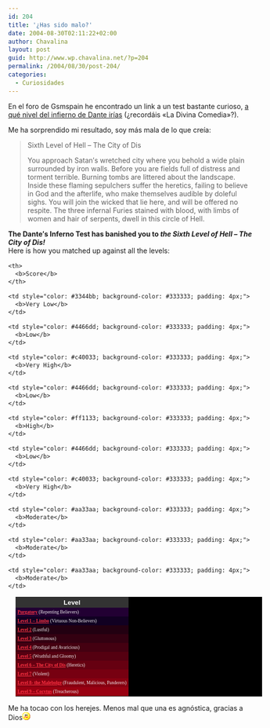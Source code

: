 ```yaml
---
id: 204
title: '¿Has sido malo?'
date: 2004-08-30T02:11:22+02:00
author: Chavalina
layout: post
guid: http://www.wp.chavalina.net/?p=204
permalink: /2004/08/30/post-204/
categories:
  - Curiosidades
---
```

En el foro de Gsmspain he encontrado un link a un test bastante curioso, <a href="http://www.4degreez.com/misc/dante-inferno-test.mv" target="_blank">a qué nivel del infierno de Dante irías</a> (¿recordáis «La Divina Comedia»?). 

Me ha sorprendido mi resultado, soy más mala de lo que creía:

> Sixth Level of Hell &#8211; The City of Dis
> 
> You approach Satan&prime;s wretched city where you behold a wide plain surrounded by iron walls. Before you are fields full of distress and torment terrible. Burning tombs are littered about the landscape. Inside these flaming sepulchers suffer the heretics, failing to believe in God and the afterlife, who make themselves audible by doleful sighs. You will join the wicked that lie here, and will be offered no respite. The three infernal Furies stained with blood, with limbs of women and hair of serpents, dwell in this circle of Hell.

**The Dante&prime;s Inferno Test has banished you to _the Sixth Level of Hell &#8211; The City of Dis!_**  
Here is how you matched up against all the levels:

<table align="center" cellspacing="1" style="margin: 15px; background-color: #000000; border: none; font: 7pt  verdana, &prime;sans serif&prime;;">
  <tr style="font: bold 10pt arial, verdana, &prime;sans serif&prime;; text-align: center; color: #ffffff; background-color: #333333;">
    <th>
      <b>Level</b>
    </th>
    
    <th>
      <b>Score</b>
    </th>
  </tr>
  
  <tr style="background-color: #220033; color: #eeeeee;">
    <td style="padding: 4px;">
      <b><a href="http://www.4degreez.com/misc/dante-inferno-information.html#0" style="color: #ff3344; text-decoration: underline;">Purgatory</a></b> (Repenting Believers)
    </td>
    
    <td style="color: #3344bb; background-color: #333333; padding: 4px;">
      <b>Very Low</b>
    </td>
  </tr>
  
  <tr style="background-color: #110022; color: #eeeeee;">
    <td style="padding: 4px;">
      <b><a href="http://www.4degreez.com/misc/dante-inferno-information.html#1" style="color: #ff3344; text-decoration: underline;">Level 1 &#8211; Limbo</a></b> (Virtuous Non-Believers)
    </td>
    
    <td style="color: #4466dd; background-color: #333333; padding: 4px;">
      <b>Low</b>
    </td>
  </tr>
  
  <tr style="background-color: #220011; color: #eeeeee;">
    <td style="padding: 4px;">
      <b><a href="http://www.4degreez.com/misc/dante-inferno-information.html#2" style="color: #ff3344; text-decoration: underline;">Level 2</a></b> (Lustful)
    </td>
    
    <td style="color: #c40033; background-color: #333333; padding: 4px;">
      <b>Very High</b>
    </td>
  </tr>
  
  <tr style="background-color: #330011; color: #eeeeee;">
    <td style="padding: 4px;">
      <b><a href="http://www.4degreez.com/misc/dante-inferno-information.html#3" style="color: #ff3344; text-decoration: underline;">Level 3</a></b> (Gluttonous)
    </td>
    
    <td style="color: #4466dd; background-color: #333333; padding: 4px;">
      <b>Low</b>
    </td>
  </tr>
  
  <tr style="background-color: #440011; color: #eeeeee;">
    <td style="padding: 4px;">
      <b><a href="http://www.4degreez.com/misc/dante-inferno-information.html#4" style="color: #ff3344; text-decoration: underline;">Level 4</a></b> (Prodigal and Avaricious)
    </td>
    
    <td style="color: #ff1133; background-color: #333333; padding: 4px;">
      <b>High</b>
    </td>
  </tr>
  
  <tr style="background-color: #550011; color: #eeeeee;">
    <td style="padding: 4px;">
      <b><a href="http://www.4degreez.com/misc/dante-inferno-information.html#5" style="color: #ff3344; text-decoration: underline;">Level 5</a></b> (Wrathful and Gloomy)
    </td>
    
    <td style="color: #4466dd; background-color: #333333; padding: 4px;">
      <b>Low</b>
    </td>
  </tr>
  
  <tr style="background-color: #660011; color: #eeeeee;">
    <td style="padding: 4px;">
      <b><a href="http://www.4degreez.com/misc/dante-inferno-information.html#6" style="color: #ff3344; text-decoration: underline;">Level 6 &#8211; The City of Dis</a></b> (Heretics)
    </td>
    
    <td style="color: #c40033; background-color: #333333; padding: 4px;">
      <b>Very High</b>
    </td>
  </tr>
  
  <tr style="background-color: #770011; color: #eeeeee;">
    <td style="padding: 4px;">
      <b><a href="http://www.4degreez.com/misc/dante-inferno-information.html#7" style="color: #ff3344; text-decoration: underline;">Level 7</a></b> (Violent)
    </td>
    
    <td style="color: #aa33aa; background-color: #333333; padding: 4px;">
      <b>Moderate</b>
    </td>
  </tr>
  
  <tr style="background-color: #880011; color: #eeeeee;">
    <td style="padding: 4px;">
      <b><a href="http://www.4degreez.com/misc/dante-inferno-information.html#8" style="color: #ff3344; text-decoration: underline;">Level 8- the Malebolge</a></b> (Fraudulent, Malicious, Panderers)
    </td>
    
    <td style="color: #aa33aa; background-color: #333333; padding: 4px;">
      <b>Moderate</b>
    </td>
  </tr>
  
  <tr style="background-color: #990011; color: #eeeeee;">
    <td style="padding: 4px;">
      <b><a href="http://www.4degreez.com/misc/dante-inferno-information.html#9" style="color: #ff3344; text-decoration: underline;">Level 9 &#8211; Cocytus</a></b> (Treacherous)
    </td>
    
    <td style="color: #aa33aa; background-color: #333333; padding: 4px;">
      <b>Moderate</b>
    </td>
  </tr>
</table>

Me ha tocao con los herejes. Menos mal que una es agnóstica, gracias a Dios![emo](/imagenes/emoticonos/confuso.gif)